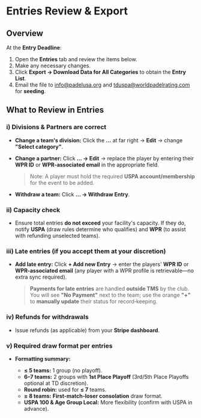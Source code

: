 # Entries Review & Export

## Overview

At the **Entry Deadline**:

1. Open the **Entries** tab and review the items below.
2. Make any necessary changes.
3. Click **Export → Download Data for All Categories** to obtain the **Entry List**.
4. Email the file to [info@padelusa.org](mailto:info@padelusa.org) and [tduspa@worldpadelrating.com](mailto:tduspa@worldpadelrating.com) for **seeding**.

## What to Review in Entries

### i) Divisions & Partners are correct

* **Change a team's division:** Click the **…** at far right → **Edit** → change **"Select category"**.
* **Change a partner:** Click **… → Edit** → replace the player by entering their **WPR ID** or **WPR‑associated email** in the appropriate field.

  > Note: A player must hold the required **USPA account/membership** for the event to be added.
* **Withdraw a team:** Click **… → Withdraw Entry**.

### ii) Capacity check

* Ensure total entries **do not exceed** your facility's capacity. If they do, notify **USPA** (draw rules determine who qualifies) and **WPR** (to assist with refunding unselected teams).

### iii) Late entries (if you accept them at your discretion)

* **Add late entry:** Click **+ Add new Entry** → enter the players' **WPR ID** or **WPR‑associated email** (any player with a WPR profile is retrievable—no extra sync required).

  > **Payments for late entries** are handled **outside TMS** by the club. You will see **"No Payment"** next to the team; use the orange **"+"** to **manually update** their status for record‑keeping.

### iv) Refunds for withdrawals

* Issue refunds (as applicable) from your **Stripe dashboard**.

### v) Required draw format per entries

* **Formatting summary:**

  * **≤ 5 teams:** 1 group (no playoff).
  * **6–7 teams:** 2 groups with **1st Place Playoff** (3rd/5th Place Playoffs optional at TD discretion).
  * **Round robin:** used for **≤ 7** teams.
  * **≥ 8 teams:** **First‑match‑loser consolation** draw format.
  * **USPA 100 & Age Group Local:** More flexibility (confirm with USPA in advance).
